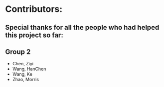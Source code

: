 # Contributors:
## Special thanks for all the people who had helped this project so far:
## Group 2
- Chen, Ziyi
- Wang, HanChen
- Wang, Ke
- Zhao, Morris
